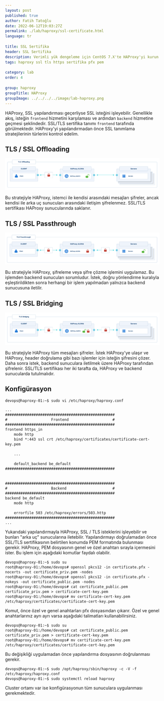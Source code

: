```yaml
---
layout: post
published: true
author: Fatih Tatoğlu
date: 2022-06-12T19:03:27Z
permalink: ./lab/haproxy/ssl-certificate.html
language: tr

title: SSL Sertifika
header: SSL Sertifika
description: Verimli yük dengeleme için CentOS 7.X'te HAProxy'yi kurun. Hazırlık, kurulum, yapılandırma ve güvenlik için adım adım talimatları izleyin. Sorunsuz bir dağıtım sağlayın.
tags: haproxy ssl tls https sertifika pfx pem

category: lab
order: 4

group: haproxy
groupTitle: HAProxy
groupImage: ../../../../image/lab-haproxy.png
---
```


HAProxy, SSL yapılandırması geçerliyse SSL isteğini işleyebilir. Genellikle akış, isteğin `frontend` hizmetini karşılaması ve ardından `backend` hizmetine geçmesi şeklindedir. SSL/TLS sertifika tanımı `frontend` tarafında görülmektedir. HAProxy'yi yapılandırmadan önce SSL tanımlama stratejilerinin türlerini kontrol edelim.

## TLS / SSL Offloading

![TLS / SSL Offloading](../../../../image/tls-offloading.png "TLS Offloading - [HAProxy Encryption Strategies](https://www.haproxy.com/documentation/aloha/latest/security/tls/encryption-strategies/)")

Bu stratejiyle HAProxy, istemci ile kendisi arasındaki mesajları şifreler, ancak kendisi ile arka uç sunucuları arasındaki iletişim şifrelenmez. SSL/TLS sertifikası HAProxy sunucularında saklanır.

## TLS / SSL Passthrough

![TLS / SSL Passthrough](../../../../image/tls-passthrough.png "TLS Passthrough - [HAProxy Encryption Strategies](https://www.haproxy.com/documentation/aloha/latest/security/tls/encryption-strategies/)")

Bu stratejiyle HAProxy, şifreleme veya şifre çözme işlemini uygulamaz. Bu işlemden backend sunucuları sorumludur. İstek, doğru yönlendirme kuralıyla eşleştirildikten sonra herhangi bir işlem yapılmadan yalnızca backend sunucusuna iletilir.

## TLS / SSL Bridging

![TLS / SSL Bridging](../../../../image/tls-bridging.png "TLS Bridging - [HAProxy Encryption Strategies](https://www.haproxy.com/documentation/aloha/latest/security/tls/encryption-strategies/)")

Bu stratejiyle HAProxy tüm mesajları şifreler. İstek HAProxy'ye ulaşır ve HAProxy, header doğrulama gibi bazı işlemler için isteğin şifresini çözer. Daha sonra istek, backend sunuculara iletilmek üzere HAProxy tarafından şifrelenir. SSL/TLS sertifikası her iki tarafta da, HAProxy ve backend sunucularda tutulmalıdır.

## Konfigürasyon

```shell
devops@haproxy-01:~$ sudo vi /etc/haproxy/haproxy.conf
```

```nestedtext
...
##################################################
#                    Frontend                    #
##################################################
frontend https_in
    mode http
    bind *:443 ssl crt /etc/haproxy/certificates/certificate-cert-key.pem

    ...

    default_backend be_default
##################################################


##################################################
#                    Backend                     #
##################################################
backend be_default
    mode http

    errorfile 503 /etc/haproxy/errors/503.http
##################################################
...
```

Yukarıdaki yapılandırmayla HAProxy, SSL / TLS isteklerini işleyebilir ve bunları "arka uç" sunucularına iletebilir. Yapılandırmayı doğrulamadan önce SSL/TLS sertifikasının belirtilen konumda PEM formatında bulunması gerekir. HAProxy, PEM dosyasının genel ve özel anahtarı sırayla içermesini ister. Bu işlem için aşağıdaki komutlar faydalı olabilir.

```shell
devops@haproxy-01:~$ sudo su
root@haproxy-01:/home/devops# openssl pkcs12 -in certificate.pfx -nocerts -out certificate_priv.pem -nodes
root@haproxy-01:/home/devops# openssl pkcs12 -in certificate.pfx -nokeys -out certificate_public.pem -nodes
root@haproxy-01:/home/devops# cat certificate_public.pem certificate_priv.pem > certificate-cert-key.pem
root@haproxy-01:/home/devops# mv certificate-cert-key.pem /etc/haproxy/certificates/certificate-cert-key.pem
```

Komut, önce özel ve genel anahtarları pfx dosyasından çıkarır. Özel ve genel anahtarlarınız ayrı ayrı varsa aşağıdaki talimatları kullanabilirsiniz.

```shell
devops@haproxy-01:~$ sudo su
root@haproxy-01:/home/devops# cat certificate_public.pem certificate_priv.pem > certificate-cert-key.pem
root@haproxy-01:/home/devops# mv certificate-cert-key.pem /etc/haproxy/certificates/certificate-cert-key.pem
```

Bu değişikliği uygulamadan önce yapılandırma dosyasının doğrulanması gerekir.

```shell
devops@haproxy-01:~$ sudo /opt/haproxy/sbin/haproxy -c -V -f /etc/haproxy/haproxy.conf
devops@haproxy-01:~$ sudo systemctl reload haproxy
```

Cluster ortamı var ise konfigürasyonun tüm sunuculara uygulanması gerekmektedir.
